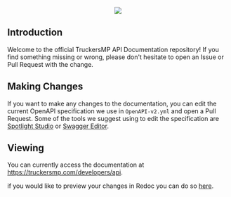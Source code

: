 <p align="center"><img src="https://truckersmp.com/assets/img/truckersmp-logo-sm.png"></p>

## Introduction

Welcome to the official TruckersMP API Documentation repository! If you find something missing or wrong, please don't hesitate to open an Issue or Pull Request with the change.

## Making Changes

If you want to make any changes to the documentation, you can edit the current OpenAPI specification we use in `OpenAPI-v2.yml` and open a Pull Request. Some of the tools we suggest using to edit the specification are [Spotlight Studio](https://stoplight.io/studio) or [Swagger Editor](https://editor.swagger.io/).

## Viewing
You can currently access the documentation at https://truckersmp.com/developers/api.

if you would like to preview your changes in Redoc you can do so [here](https://redocly.github.io/redoc/).
